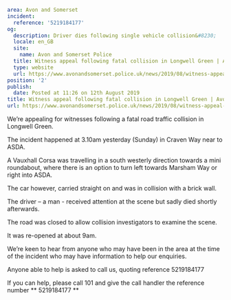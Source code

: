 ```yaml
area: Avon and Somerset
incident:
  reference: '5219184177'
og:
  description: Driver dies following single vehicle collision&#8230;
  locale: en_GB
  site:
    name: Avon and Somerset Police
  title: Witness appeal following fatal collision in Longwell Green | Avon and Somerset Police
  type: website
  url: https://www.avonandsomerset.police.uk/news/2019/08/witness-appeal-following-fatal-collision-in-longwell-green/
position: '2'
publish:
  date: Posted at 11:26 on 12th August 2019
title: Witness appeal following fatal collision in Longwell Green | Avon and Somerset Police
url: https://www.avonandsomerset.police.uk/news/2019/08/witness-appeal-following-fatal-collision-in-longwell-green/
```

We’re appealing for witnesses following a fatal road traffic collision in Longwell Green.

The incident happened at 3.10am yesterday (Sunday) in Craven Way near to ASDA.

A Vauxhall Corsa was travelling in a south westerly direction towards a mini roundabout, where there is an option to turn left towards Marsham Way or right into ASDA.

The car however, carried straight on and was in collision with a brick wall.

The driver – a man - received attention at the scene but sadly died shortly afterwards.

The road was closed to allow collision investigators to examine the scene.

It was re-opened at about 9am.

We’re keen to hear from anyone who may have been in the area at the time of the incident who may have information to help our enquiries.

Anyone able to help is asked to call us, quoting reference 5219184177

If you can help, please call 101 and give the call handler the reference number ** 5219184177 **
